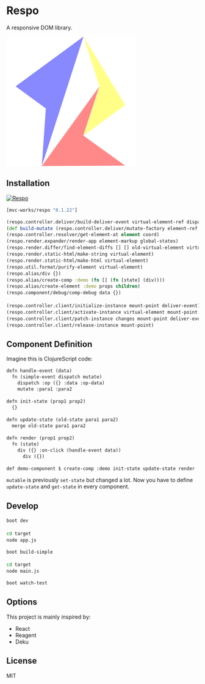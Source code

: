 
# Respo

A responsive DOM library.

![](assets/respo.png)

## Installation

[![Respo](https://img.shields.io/clojars/v/mvc-works/respo.svg)](https://clojars.org/mvc-works/respo)

```clojure
[mvc-works/respo "0.1.22"]
```

```clojure
(respo.controller.deliver/build-deliver-event virtual-element-ref dispatch states-ref)
(def build-mutate (respo.controller.deliver/mutate-factory element-ref states-ref))
(respo.controller.resolver/get-element-at element coord)
(respo.render.expander/render-app element-markup global-states)
(respo.render.differ/find-element-diffs [] [] old-virtual-element virtual-element)
(respo.render.static-html/make-string virtual-element)
(respo.render.static-html/make-html virtual-element)
(respo.util.format/purify-element virtual-element)
(respo.alias/div {})
(respo.alias/create-comp :demo (fn [] (fn [state] (div))))
(respo.alias/create-element :demo props children)
(respo.component/debug/comp-debug data {})

(respo.controller.client/initialize-instance mount-point deliver-event)
(respo.controller.client/activate-instance virtual-element mount-point deliver-event)
(respo.controller.client/patch-instance changes mount-point deliver-event)
(respo.controller.client/release-instance mount-point)
```

## Component Definition

Imagine this is ClojureScript code:

```cirru
defn handle-event (data)
  fn (simple-event dispatch mutate)
    dispatch :op ({} :data :op-data)
    mutate :para1 :para2

defn init-state (prop1 prop2)
  {}

defn update-state (old-state para1 para2)
  merge old-state para1 para2

defn render (prop1 prop2)
  fn (state)
    div ({} :on-click (handle-event data))
      div ({})

def demo-component $ create-comp :demo init-state update-state render
```

`mutable` is previously `set-state` but changed a lot.
Now you have to define `update-state` and `get-state` in every component.

## Develop

```bash
boot dev

cd target
node app.js
```

```bash
boot build-simple

cd target
node main.js
```

```bash
boot watch-test
```

## Options

This project is mainly inspired by:

* React
* Reagent
* Deku

## License

MIT
